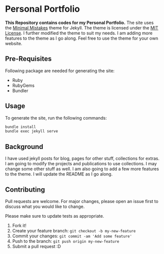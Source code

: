 # Personal Portfolio

**This Repository contains codes for my Personal Portfolio.** The site uses the [Minimal Mistakes](https://mmistakes.github.io/minimal-mistakes/) theme for Jekyll. The theme is licensed under the [MIT License](https://opensource.org/licenses/MIT). I further modified the theme to suit my needs. I am adding more features to the theme as I go along. Feel free to use the theme for your own website. 

## Pre-Requisites

Following package are needed for generating the site:
- Ruby
- RubyGems
- Bundler

## Usage
To generate the site, run the following commands:
```bash
bundle install
bundle exec jekyll serve
```

## Background
I have used jekyll posts for blog, pages for other stuff, collections for extras. I am going to modify the projects and publications to use collections. I may change some other stuff as well. I am also going to add a few more features to the theme. I will update the README as I go along.

## Contributing
Pull requests are welcome. For major changes, please open an issue first to discuss what you would like to change.

Please make sure to update tests as appropriate.

1. Fork it!
2. Create your feature branch: `git checkout -b my-new-feature`
3. Commit your changes: `git commit -am 'Add some feature'`
4. Push to the branch: `git push origin my-new-feature`
5. Submit a pull request :D
